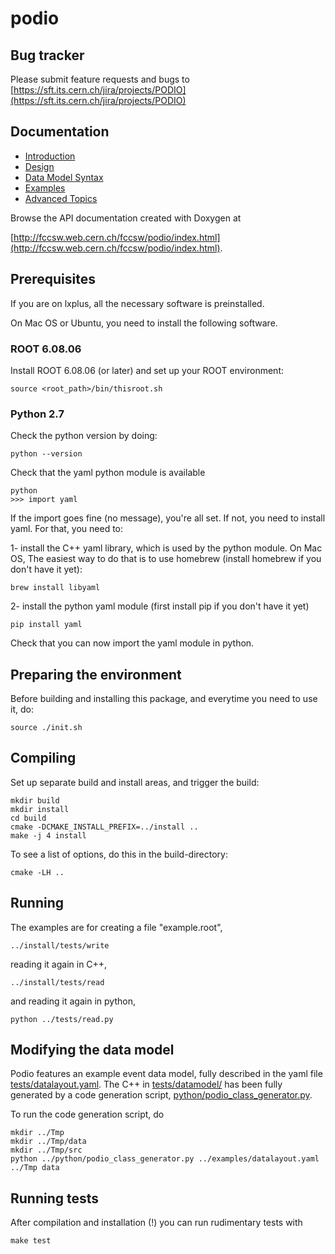 # podio

## Bug tracker
Please submit feature requests and bugs to
[https://sft.its.cern.ch/jira/projects/PODIO](https://sft.its.cern.ch/jira/projects/PODIO)

## Documentation

 - [Introduction](./doc/doc.md)
 - [Design](./doc/design.md)
 - [Data Model Syntax](./doc/datamodel_syntax.md)
 - [Examples](./doc/examples.md)
 - [Advanced Topics](./doc/advanced_topics.md)

Browse the API documentation created with Doxygen at

[http://fccsw.web.cern.ch/fccsw/podio/index.html](http://fccsw.web.cern.ch/fccsw/podio/index.html).

## Prerequisites

If you are on lxplus, all the necessary software is preinstalled.

On Mac OS or Ubuntu, you need to install the following software.

### ROOT 6.08.06

Install ROOT 6.08.06 (or later) and set up your ROOT environment:

    source <root_path>/bin/thisroot.sh

### Python 2.7

Check the python version by doing:

    python --version

Check that the yaml python module is available

    python
    >>> import yaml

If the import goes fine (no message), you're all set. If not, you need to install yaml. For that, you need to:

1- install the C++ yaml library, which is used by the python module. On Mac OS, The easiest way to do that is to use homebrew (install homebrew if you don't have it yet):

    brew install libyaml

2- install the python yaml module (first install pip if you don't have it yet)

    pip install yaml

Check that you can now import the yaml module in python.


## Preparing the environment

Before building and installing this package, and everytime you need to use it, do:

    source ./init.sh


## Compiling

Set up separate build and install areas, and trigger the build:

    mkdir build
    mkdir install
    cd build
    cmake -DCMAKE_INSTALL_PREFIX=../install ..
    make -j 4 install

To see a list of options, do this in the build-directory:

    cmake -LH ..

## Running

The examples are for creating a file "example.root",

    ../install/tests/write

reading it again in C++,

    ../install/tests/read

and reading it again in python,

    python ../tests/read.py

## Modifying the data model

Podio features an example event data model, fully described in the yaml file
[tests/datalayout.yaml](tests/datalayout.yaml).
The C++ in [tests/datamodel/](tests/datamodel/) has been fully generated by a code generation script, [python/podio_class_generator.py](python/podio_class_generator.py).

To run the code generation script, do

    mkdir ../Tmp
    mkdir ../Tmp/data
    mkdir ../Tmp/src
    python ../python/podio_class_generator.py ../examples/datalayout.yaml ../Tmp data


## Running tests
After compilation and installation (!) you can run rudimentary tests with

    make test
